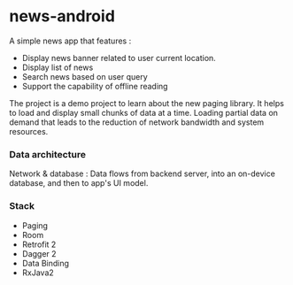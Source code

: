 # news-android

A simple news app that features :
- Display news banner related to user current location. 
- Display list of news 
- Search news based on user query
- Support the capability of offline reading

The project is a demo project to learn about the new paging library. It helps to load and display small chunks of data at a time. 
Loading partial data on demand that leads to the reduction of network bandwidth and system resources.

### Data architecture
Network & database : Data flows from backend server, into an on-device database, and then to app's UI model.

### Stack
* Paging 
* Room
* Retrofit 2
* Dagger 2
* Data Binding
* RxJava2


